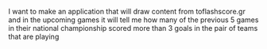 I want to make an application that will draw content from toflashscore.gr and in the upcoming games it will tell me how many of the previous 5 games in their national championship scored more than 3 goals in the pair of teams that are playing
